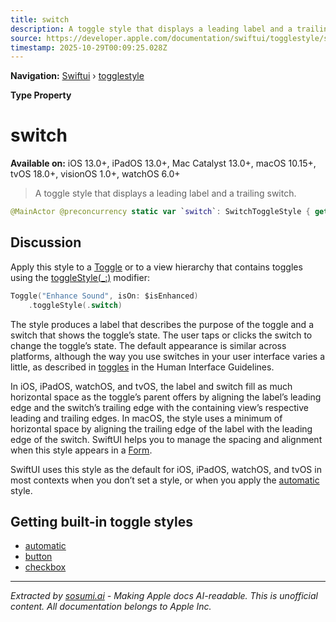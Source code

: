 ```yaml
---
title: switch
description: A toggle style that displays a leading label and a trailing switch.
source: https://developer.apple.com/documentation/swiftui/togglestyle/switch
timestamp: 2025-10-29T00:09:25.028Z
---
```


**Navigation:** [Swiftui](/documentation/swiftui) › [togglestyle](/documentation/swiftui/togglestyle)

**Type Property**

# switch

**Available on:** iOS 13.0+, iPadOS 13.0+, Mac Catalyst 13.0+, macOS 10.15+, tvOS 18.0+, visionOS 1.0+, watchOS 6.0+

> A toggle style that displays a leading label and a trailing switch.

```swift
@MainActor @preconcurrency static var `switch`: SwitchToggleStyle { get }
```

## Discussion

Apply this style to a [Toggle](/documentation/swiftui/toggle) or to a view hierarchy that contains toggles using the [toggleStyle(_:)](/documentation/swiftui/view/togglestyle(_:)) modifier:

```swift
Toggle("Enhance Sound", isOn: $isEnhanced)
    .toggleStyle(.switch)
```

The style produces a label that describes the purpose of the toggle and a switch that shows the toggle’s state. The user taps or clicks the switch to change the toggle’s state. The default appearance is similar across platforms, although the way you use switches in your user interface varies a little, as described in [toggles](/design/Human-Interface-Guidelines/toggles) in the Human Interface Guidelines.

In iOS, iPadOS, watchOS, and tvOS, the label and switch fill as much horizontal space as the toggle’s parent offers by aligning the label’s leading edge and the switch’s trailing edge with the containing view’s respective leading and trailing edges. In macOS, the style uses a minimum of horizontal space by aligning the trailing edge of the label with the leading edge of the switch. SwiftUI helps you to manage the spacing and alignment when this style appears in a [Form](/documentation/swiftui/form).

SwiftUI uses this style as the default for iOS, iPadOS, watchOS, and tvOS in most contexts when you don’t set a style, or when you apply the [automatic](/documentation/swiftui/togglestyle/automatic) style.

## Getting built-in toggle styles

- [automatic](/documentation/swiftui/togglestyle/automatic)
- [button](/documentation/swiftui/togglestyle/button)
- [checkbox](/documentation/swiftui/togglestyle/checkbox)

---

*Extracted by [sosumi.ai](https://sosumi.ai) - Making Apple docs AI-readable.*
*This is unofficial content. All documentation belongs to Apple Inc.*
